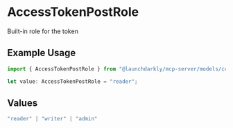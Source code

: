 # AccessTokenPostRole

Built-in role for the token

## Example Usage

```typescript
import { AccessTokenPostRole } from "@launchdarkly/mcp-server/models/components";

let value: AccessTokenPostRole = "reader";
```

## Values

```typescript
"reader" | "writer" | "admin"
```